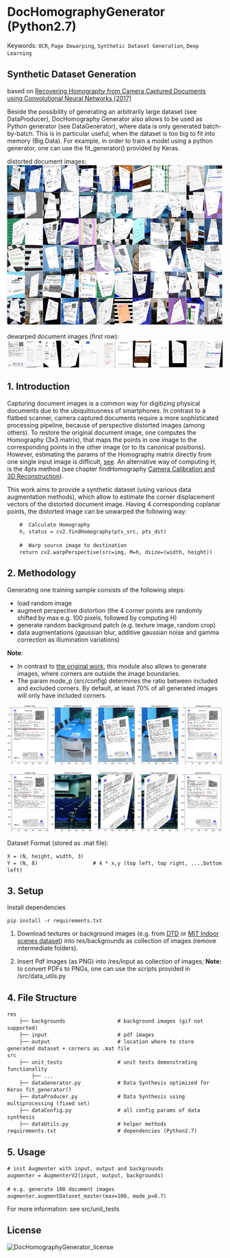# DocHomographyGenerator (Python2.7)

Keywords: `OCR`, `Page Dewarping`, `Synthetic Dataset Generation`, `Deep Learning` 

## Synthetic Dataset Generation

based on [Recovering Homography from Camera Captured Documents using 
Convolutional Neural Networks (2017)](https://arxiv.org/abs/1709.03524)

Beside the possibility of generating an arbitrarily large dataset (see DataProducer), DocHomography Generator also allows
to be used as Python generator (see DataGenerator), where data is only generated batch-by-batch. This is in particular useful, when the dataset is too big to fit into memory (Big Data). For example, in order to train a model using
a python generator, one can use the fit_generator() provided by Keras.

distorted document images:
![Application Overview](/doc/DocHomography.png)

dewarped document images (first row):
![Application Overview INV](/doc/dewarpedDocImages.png)

## 1. Introduction

Capturing document images is a common way for digitizing physical documents due to the ubiquitousness of smartphones. 
In contrast to a flatbed scanner, camera captured documents require a more sophisticated processing pipeline, because of
perspective distorted images (among others). To restore the original document image, one computes the Homography 
(3x3 matrix), that maps the points in one image to the corresponding points in the other image (or to its canonical 
positions). However, estimating the params of the Homography matrix directly from one single input image is difficult, 
[see](https://arxiv.org/abs/1709.03524). An alternative way of computing H, is the 4pts method (see chapter findHomography 
[Camera Calibration and 3D Reconstruction](https://docs.opencv.org/2.4/modules/calib3d/doc/camera_calibration_and_3d_reconstruction.html)).

This work aims to provide a synthetic dataset (using various data augmentation methods), which allow to estimate the 
corner displacement vectors of the distorted document image. Having 4 corresponding coplanar points, the distorted image 
can be unwarped the following way:

        #  Calculate Homography
        h, status = cv2.findHomography(pts_src, pts_dst)
    
        #  Warp source image to destination
        return cv2.warpPerspective(src=img, M=h, dsize=(width, height)) 

## 2. Methodology

Generating one training sample consists of the following steps:
- load random image
- augment perspective distortion (the 4 corner points are randomly shifted by max e.g. 100 pixels, followed by computing H)
- generate random background patch (e.g. texture image, random crop)
- data augmentations (gaussian blur, additive gaussian noise and gamma correction as illumination variations)

**Note**: 
- In contrast to [the original work](https://arxiv.org/abs/1709.03524), this module also allows to generate images, 
where corners are outside the image boundaries. 
- The param mode_p (src/config) determines the ratio between included and excluded corners. By default, at least 70% of 
all generated images will only have included corners.

![Example_1](/doc/dataAugmPipe.png)

![Example_2](/doc/dataAugmPipe2.png)

Dataset Format (stored as .mat file):
    
    X = (N, height, width, 3)  
    Y = (N, 8)                  # 4 * x,y (top left, top right, ...,bottom left)
    
## 3. Setup

Install dependencies

    pip install -r requirements.txt
    
1. Download textures or background images (e.g. from [DTD](https://www.robots.ox.ac.uk/~vgg/data/dtd/) or 
[MIT Indoor scenes dataset](http://web.mit.edu/torralba/www/indoor.html)) into res/backgrounds as collection of images 
(remove intermediate folders).

2. Insert Pdf images (as PNG) into /res/input as collection of images; **Note:** to convert PDFs to PNGs, one can use 
the scripts provided in /src/data_utils.py 

## 4. File Structure

    res                               
        ├── backgrounds                 # background images (gif not supported)              
        ├── input                       # pdf images 
        ├── output                      # location where to store generated dataset + corners as .mat file
    src
        ├── unit_tests                  # unit tests demonstrating functionality
            ├── ...
        ├── dataGenerator.py            # Data Synthesis optimized for Keras fit_generator()
        ├── dataProducer.py             # Data Synthesis using multiprocessing (fixed set)
        ├── dataConfig.py               # all config params of data synthesis
        ├── dataUtils.py                # helper methods       
    requirements.txt                    # dependencies (Python2.7) 

## 5. Usage
    
    # init Augmenter with input, output and backgrounds
    augmenter = AugmenterV2(input, output, backgrounds)
    
    # e.g. generate 100 document images
    augmenter.augmentDataset_master(max=100, mode_p=0.7)

For more information: see src/unit_tests

## License

![DocHomographyGenerator_license](LICENSE)
